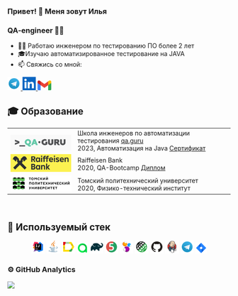 ### Привет! 👋 Меня зовут Илья
### QA-engineer 👨‍💻

- 👨‍💻 Работаю инженером по тестированию ПО более 2 лет
- 🎓Изучаю автоматизированное тестирование на JAVA
- 📫 Свяжись со мной:

<a href="https://t.me/is_tyunin">
    <img width="6%" src="media/logo/Telegram.svg" alt="Telegram Badge"/>
</a>
<a href="www.linkedin.com/in/ilyatyunin">
    <img width="6%" src="media/logo/Linkedin.png" alt="Linked In"/>
</a>
<a href="mailto:tomslavg96@gmail.com">
    <img width="6%" src="media/logo/Gmail_icon.svg" alt="GMail"/>
</a>

## 🎓 Образование
<table width="100%" border='0'>
   <tr> 
    <td width="30%" valign="bottom"><img src="/media/logo/QaGuru.png"></td><td valign="middle">Школа инженеров по автоматизации тестирования <a target="_blank" href="https://qa.guru">qa.guru</a></br>2023, Автоматизация на Java <a target="_blank" href="https://drive.google.com/file/d/1idudU0GieNzPDtt-nuVzVGOXF9AX7N1I/view?usp=sharing">Сертификат</a></td></tr>
    <tr><td width="30%" valign="bottom"><img src="/media/logo/RaiffeisenBank.png"></td><td valign="middle">Raiffeisen Bank</br>2020, QA-Bootcamp <a target="_blank" href="https://drive.google.com/file/d/14SCNEbt_4KHQvXri4OYFoTnamI3aXikW/view">Диплом</a></td>
    <tr><td width="30%" valign="bottom"><img src="/media/logo/TPU.png"></td><td valign="middle">Томский политехнический университет</br>2020, Физико-технический институт</td></tr>
   </tr>
  </table>
  </br>

## &#129470; Используемый стек

<p align="center">
<img width="6%" title="IntelliJ IDEA" src="media/logo/Idea.svg">
<img width="6%" title="Java" src="media/logo/Java.svg">
<img width="6%" title="Allure Report" src="media/logo/Allure.svg">
<img width="5%" title="Allure TestOps" src="media/logo/Allure_TO.svg">
<img width="6%" title="Gradle" src="media/logo/Gradle.svg">
<img width="6%" title="JUnit5" src="media/logo/Junit5.svg">
<img width="6%" title="Selenide" src="media/logo/Selenide.svg">
<img width="6%" title="RestAssured" src="media/logo/RestAssured.svg">
<img width="6%" title="GitHub" src="media/logo/GitHub.svg">
<img width="6%" title="Jenkins" src="media/logo/Jenkins.svg">
<img width="6%" title="Telegram" src="media/logo/Telegram.svg">
<img width="5%" title="Jira" src="media/logo/Jira.svg">
</p>

### ⚙&nbsp;GitHub Analytics
![](http://github-profile-summary-cards.vercel.app/api/cards/stats?username=ilyatyunin&theme=algolia)